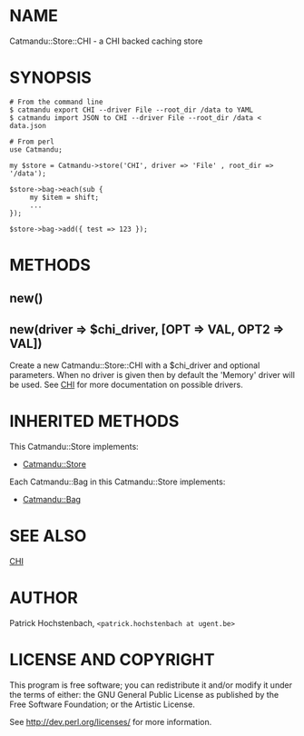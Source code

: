 # NAME

Catmandu::Store::CHI - a CHI backed caching store

# SYNOPSIS

    # From the command line
    $ catmandu export CHI --driver File --root_dir /data to YAML
    $ catmandu import JSON to CHI --driver File --root_dir /data < data.json

    # From perl
    use Catmandu;

    my $store = Catmandu->store('CHI', driver => 'File' , root_dir => '/data');

    $store->bag->each(sub {
         my $item = shift;
         ...
    });

    $store->bag->add({ test => 123 });

# METHODS

## new()

## new(driver => $chi\_driver, \[OPT => VAL, OPT2 => VAL\])

Create a new Catmandu::Store::CHI with a $chi\_driver and optional parameters. When no driver is given
then by default the 'Memory' driver will be used. See [CHI](https://metacpan.org/pod/CHI) for more documentation on possible drivers.

# INHERITED METHODS

This Catmandu::Store implements:

- [Catmandu::Store](https://metacpan.org/pod/Catmandu::Store)

Each Catmandu::Bag in this Catmandu::Store implements:

- [Catmandu::Bag](https://metacpan.org/pod/Catmandu::Bag)

# SEE ALSO

[CHI](https://metacpan.org/pod/CHI)

# AUTHOR

Patrick Hochstenbach, `<patrick.hochstenbach at ugent.be>`

# LICENSE AND COPYRIGHT

This program is free software; you can redistribute it and/or modify it
under the terms of either: the GNU General Public License as published
by the Free Software Foundation; or the Artistic License.

See http://dev.perl.org/licenses/ for more information.

